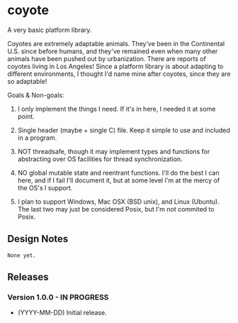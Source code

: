# coyote

A very basic platform library.

Coyotes are extremely adaptable animals. They've been in the Continental U.S. since before humans, and they've remained even
when many other animals have been pushed out by urbanization. There are reports of coyotes living in Los Angeles! Since a
platform library is about adapting to different environments, I thought I'd name mine after coyotes, since they are so 
adaptable!

Goals & Non-goals:
 1. I only implement the things I need. If it's in here, I needed it at some point.

 2. Single header (maybe + single C) file. Keep it simple to use and included in a program.

 3. NOT threadsafe, though it may implement types and functions for abstracting over OS facilities for thread 
    synchronization.

 4. NO global mutable state and reentrant functions. I'll do the best I can here, and if I fail I'll document it, but at
    some level I'm at the mercy of the OS's I support.
 
 5. I plan to support Windows, Mac OSX (BSD unix), and Linux (Ubuntu). The last two may just be considered Posix, but I'm
    not commited to Posix.

## Design Notes

    None yet.

## Releases

### Version 1.0.0 - IN PROGRESS
  - (YYYY-MM-DD) Initial release.

